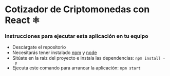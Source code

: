# Cotizador de Criptomonedas con React ⚛️

### Instrucciones para ejecutar esta aplicación en tu equipo

* Descárgate el repositorio
* Necesitarás tener instalado [npm](https://www.npmjs.com) y [node](https://nodejs.org/es/)
* Sitúate en la raiz del proyecto e instala las dependencias: `npm install --y`
* Ejecuta este comando para arrancar la aplicación: `npm start`